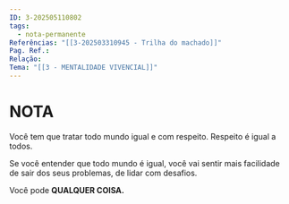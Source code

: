 ```yaml
---
ID: 3-202505110802
tags:
  - nota-permanente
Referências: "[[3-202503310945 - Trilha do machado]]"
Pag. Ref.: 
Relação: 
Tema: "[[3 - MENTALIDADE VIVENCIAL]]"
---
```

# NOTA 

Você tem que tratar todo mundo igual e com respeito. Respeito é igual a todos.

Se você entender que todo mundo é igual, você vai sentir mais facilidade de sair dos seus problemas, de lidar com desafios.

Você pode **QUALQUER COISA.**



